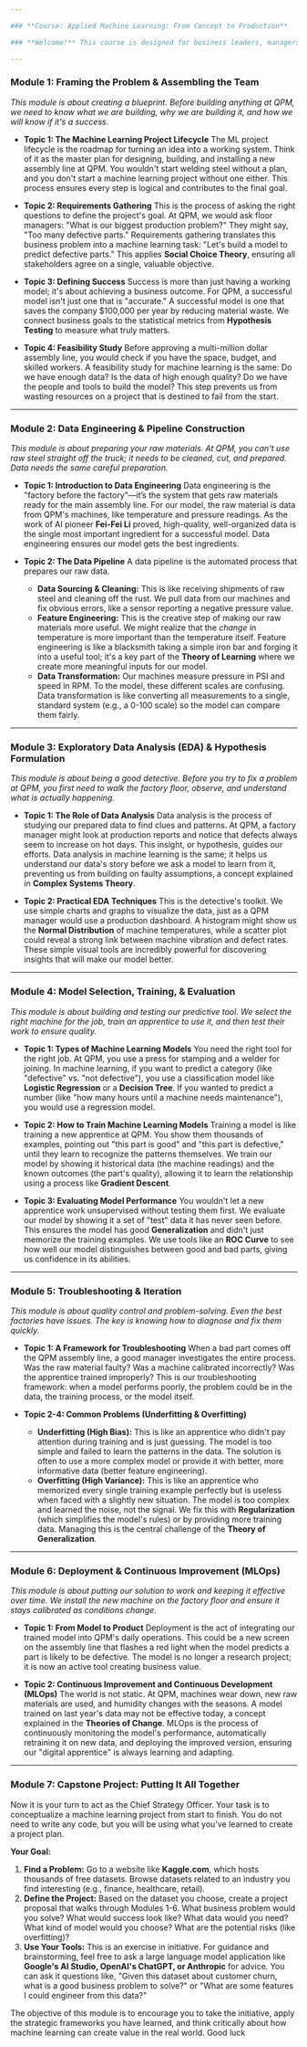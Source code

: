 ```yaml
---

### **Course: Applied Machine Learning: From Concept to Production**

### **Welcome!** This course is designed for business leaders, managers, and strategists. You will learn the end-to-end process of a machine learning project, not by writing code, but by understanding the concepts through the story of a fictional business: **Quality Parts Manufacturing Inc. (QPM)**. Our goal is to equip you to lead and plan for AI in your organization.

---
```


### **Module 1: Framing the Problem & Assembling the Team**

*This module is about creating a blueprint. Before building anything at QPM, we need to know what we are building, why we are building it, and how we will know if it's a success.*

*   **Topic 1: The Machine Learning Project Lifecycle**
    The ML project lifecycle is the roadmap for turning an idea into a working system. Think of it as the master plan for designing, building, and installing a new assembly line at QPM. You wouldn't start welding steel without a plan, and you don't start a machine learning project without one either. This process ensures every step is logical and contributes to the final goal.

*   **Topic 2: Requirements Gathering**
    This is the process of asking the right questions to define the project's goal. At QPM, we would ask floor managers: "What is our biggest production problem?" They might say, "Too many defective parts." Requirements gathering translates this business problem into a machine learning task: "Let's build a model to predict defective parts." This applies **Social Choice Theory**, ensuring all stakeholders agree on a single, valuable objective.

*   **Topic 3: Defining Success**
    Success is more than just having a working model; it's about achieving a business outcome. For QPM, a successful model isn't just one that is "accurate." A successful model is one that saves the company $100,000 per year by reducing material waste. We connect business goals to the statistical metrics from **Hypothesis Testing** to measure what truly matters.

*   **Topic 4: Feasibility Study**
    Before approving a multi-million dollar assembly line, you would check if you have the space, budget, and skilled workers. A feasibility study for machine learning is the same: Do we have enough data? Is the data of high enough quality? Do we have the people and tools to build the model? This step prevents us from wasting resources on a project that is destined to fail from the start.

---

### **Module 2: Data Engineering & Pipeline Construction**

*This module is about preparing your raw materials. At QPM, you can't use raw steel straight off the truck; it needs to be cleaned, cut, and prepared. Data needs the same careful preparation.*

*   **Topic 1: Introduction to Data Engineering**
    Data engineering is the "factory before the factory"—it’s the system that gets raw materials ready for the main assembly line. For our model, the raw material is data from QPM's machines, like temperature and pressure readings. As the work of AI pioneer **Fei-Fei Li** proved, high-quality, well-organized data is the single most important ingredient for a successful model. Data engineering ensures our model gets the best ingredients.

*   **Topic 2: The Data Pipeline**
    A data pipeline is the automated process that prepares our raw data.
    *   **Data Sourcing & Cleaning:** This is like receiving shipments of raw steel and cleaning off the rust. We pull data from our machines and fix obvious errors, like a sensor reporting a negative pressure value.
    *   **Feature Engineering:** This is the creative step of making our raw materials more useful. We might realize that the *change* in temperature is more important than the temperature itself. Feature engineering is like a blacksmith taking a simple iron bar and forging it into a useful tool; it's a key part of the **Theory of Learning** where we create more meaningful inputs for our model.
    *   **Data Transformation:** Our machines measure pressure in PSI and speed in RPM. To the model, these different scales are confusing. Data transformation is like converting all measurements to a single, standard system (e.g., a 0-100 scale) so the model can compare them fairly.

---

### **Module 3: Exploratory Data Analysis (EDA) & Hypothesis Formulation**

*This module is about being a good detective. Before you try to fix a problem at QPM, you first need to walk the factory floor, observe, and understand what is actually happening.*

*   **Topic 1: The Role of Data Analysis**
    Data analysis is the process of studying our prepared data to find clues and patterns. At QPM, a factory manager might look at production reports and notice that defects always seem to increase on hot days. This insight, or hypothesis, guides our efforts. Data analysis in machine learning is the same; it helps us understand our data's story before we ask a model to learn from it, preventing us from building on faulty assumptions, a concept explained in **Complex Systems Theory**.

*   **Topic 2: Practical EDA Techniques**
    This is the detective's toolkit. We use simple charts and graphs to visualize the data, just as a QPM manager would use a production dashboard. A histogram might show us the **Normal Distribution** of machine temperatures, while a scatter plot could reveal a strong link between machine vibration and defect rates. These simple visual tools are incredibly powerful for discovering insights that will make our model better.

---

### **Module 4: Model Selection, Training, & Evaluation**

*This module is about building and testing our predictive tool. We select the right machine for the job, train an apprentice to use it, and then test their work to ensure quality.*

*   **Topic 1: Types of Machine Learning Models**
    You need the right tool for the right job. At QPM, you use a press for stamping and a welder for joining. In machine learning, if you want to predict a category (like "defective" vs. "not defective"), you use a classification model like **Logistic Regression** or a **Decision Tree**. If you wanted to predict a number (like "how many hours until a machine needs maintenance"), you would use a regression model.

*   **Topic 2: How to Train Machine Learning Models**
    Training a model is like training a new apprentice at QPM. You show them thousands of examples, pointing out "this part is good" and "this part is defective," until they learn to recognize the patterns themselves. We train our model by showing it historical data (the machine readings) and the known outcomes (the part's quality), allowing it to learn the relationship using a process like **Gradient Descent**.

*   **Topic 3: Evaluating Model Performance**
    You wouldn't let a new apprentice work unsupervised without testing them first. We evaluate our model by showing it a set of "test" data it has never seen before. This ensures the model has good **Generalization** and didn't just memorize the training examples. We use tools like an **ROC Curve** to see how well our model distinguishes between good and bad parts, giving us confidence in its abilities.

---

### **Module 5: Troubleshooting & Iteration**

*This module is about quality control and problem-solving. Even the best factories have issues. The key is knowing how to diagnose and fix them quickly.*

*   **Topic 1: A Framework for Troubleshooting**
    When a bad part comes off the QPM assembly line, a good manager investigates the entire process. Was the raw material faulty? Was a machine calibrated incorrectly? Was the apprentice trained improperly? This is our troubleshooting framework: when a model performs poorly, the problem could be in the data, the training process, or the model itself.

*   **Topic 2-4: Common Problems (Underfitting & Overfitting)**
    *   **Underfitting (High Bias):** This is like an apprentice who didn't pay attention during training and is just guessing. The model is too simple and failed to learn the patterns in the data. The solution is often to use a more complex model or provide it with better, more informative data (better feature engineering).
    *   **Overfitting (High Variance):** This is like an apprentice who memorized every single training example perfectly but is useless when faced with a slightly new situation. The model is too complex and learned the noise, not the signal. We fix this with **Regularization** (which simplifies the model's rules) or by providing more training data. Managing this is the central challenge of the **Theory of Generalization**.

---

### **Module 6: Deployment & Continuous Improvement (MLOps)**

*This module is about putting our solution to work and keeping it effective over time. We install the new machine on the factory floor and ensure it stays calibrated as conditions change.*

*   **Topic 1: From Model to Product**
    Deployment is the act of integrating our trained model into QPM's daily operations. This could be a new screen on the assembly line that flashes a red light when the model predicts a part is likely to be defective. The model is no longer a research project; it is now an active tool creating business value.

*   **Topic 2: Continuous Improvement and Continuous Development (MLOps)**
    The world is not static. At QPM, machines wear down, new raw materials are used, and humidity changes with the seasons. A model trained on last year's data may not be effective today, a concept explained in the **Theories of Change**. MLOps is the process of continuously monitoring the model's performance, automatically retraining it on new data, and deploying the improved version, ensuring our "digital apprentice" is always learning and adapting.

---

### **Module 7: Capstone Project: Putting It All Together**

Now it is your turn to act as the Chief Strategy Officer. Your task is to conceptualize a machine learning project from start to finish. You do not need to write any code, but you will be using what you've learned to create a project plan.

**Your Goal:**
1.  **Find a Problem:** Go to a website like **Kaggle.com**, which hosts thousands of free datasets. Browse datasets related to an industry you find interesting (e.g., finance, healthcare, retail).
2.  **Define the Project:** Based on the dataset you choose, create a project proposal that walks through Modules 1-6. What business problem would you solve? What would success look like? What data would you need? What kind of model would you choose? What are the potential risks (like overfitting)?
3.  **Use Your Tools:** This is an exercise in initiative. For guidance and brainstorming, feel free to ask a large language model application like **Google's AI Studio, OpenAI's ChatGPT, or Anthropic** for advice. You can ask it questions like, "Given this dataset about customer churn, what is a good business problem to solve?" or "What are some features I could engineer from this data?"

The objective of this module is to encourage you to take the initiative, apply the strategic frameworks you have learned, and think critically about how machine learning can create value in the real world. Good luck
